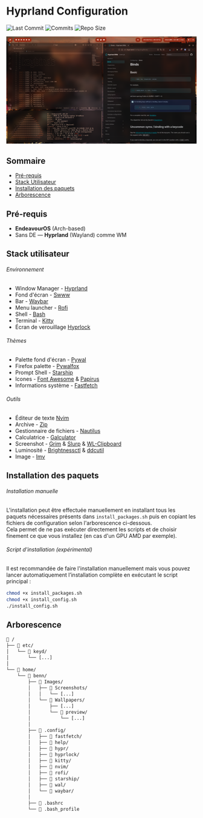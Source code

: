 # Hyprland Configuration

<div align="left">

![Last Commit](https://img.shields.io/github/last-commit/bennvk/Hyprland-Configuration?style=for-the-badge&label=LAST%20COMMIT&logo=git&logoColor=white&labelColor=1f2430&color=8bd5f7)
![Commits](https://img.shields.io/github/commit-activity/y/bennvk/Hyprland-Configuration?style=for-the-badge&label=COMMITS&logo=git&logoColor=white&labelColor=1f2430&color=f5a97f)
![Repo Size](https://img.shields.io/github/repo-size/bennvk/Hyprland-Configuration?style=for-the-badge&label=REPO%20SIZE&logo=github&logoColor=white&labelColor=1f2430&color=a6da95)

<img src="Images/Screenshots/screenshot.png" alt="Screenshot" width="650" />

</div>

## Sommaire

- [Pré-requis](#Pré-requis)
- [Stack Utilisateur](#Stack-Utilisateur)
- [Installation des paquets](#Installation-des-paquets)
- [Arborescence](#Arborescence)

## Pré-requis

- **EndeavourOS** (Arch-based)
- Sans DE — **Hyprland** (Wayland) comme WM

## Stack utilisateur

###### Environnement

- Window Manager - [Hyprland](https://wiki.hyprland.org/)
- Fond d'écran - [Swww](https://github.com/LGFae/swww)
- Bar - [Waybar](https://wiki.archlinux.org/title/Waybar)
- Menu launcher - [Rofi](https://wiki.archlinux.org/title/Rofi)
- Shell - [Bash](https://wiki.archlinux.org/title/Bash)
- Terminal - [Kitty](https://wiki.archlinux.org/title/Kitty)
- Écran de verouillage [Hyprlock](https://archlinux.org/packages/extra/x86_64/hyprlock/)

###### Thèmes

- Palette fond d'écran - [Pywal](https://archlinux.org/packages/extra/any/python-pywal/)
- Firefox palette - [Pywalfox](https://github.com/Frewacom/pywalfox)
- Prompt Shell - [Starship](https://starship.rs/)
- Icones - [Font Awesome](https://archlinux.org/packages/extra/any/ttf-font-awesome/) & [Papirus](https://archlinux.org/packages/extra/any/papirus-icon-theme/)
- Informations système - [Fastfetch](https://archlinux.org/packages/extra/x86_64/fastfetch/)

###### Outils

- Éditeur de texte [Nvim](https://neovim.io/)
- Archive - [Zip](https://man.archlinux.org/man/zip.1.e)
- Gestionnaire de fichiers - [Nautilus](https://archlinux.org/packages/extra/x86_64/nautilus/)
- Calculatrice - [Galculator](https://archlinux.org/packages/extra/x86_64/galculator/)
- Screenshot - [Grim](https://archlinux.org/packages/extra/x86_64/grim/) & [Slurp](https://archlinux.org/packages/extra/x86_64/slurp/) & [WL-Clipboard](https://archlinux.org/packages/extra/x86_64/wl-clipboard/)
- Luminosité - [Brightnessctl](https://archlinux.org/packages/extra/x86_64/brightnessctl/) & [ddcutil](https://archlinux.org/packages/extra/x86_64/ddcutil/)
- Image - [Imv](https://archlinux.org/packages/extra/x86_64/imv/)

## Installation des paquets

###### Installation manuelle

L'installation peut être effectuée manuellement en installant tous les paquets nécessaires présents dans `install_packages.sh` puis en copiant les fichiers de configuration selon l'arborescence ci-dessous.  
Cela permet de ne pas exécuter directement les scripts et de choisir finement ce que vous installez (en cas d'un GPU AMD par exemple).

###### Script d'installation (expérimental)

Il est recommandée de faire l'installation manuellement mais vous pouvez lancer automatiquement l’installation complète en exécutant le script principal :  

```bash
chmod +x install_packages.sh
chmod +x install_config.sh
./install_config.sh
```

## Arborescence

```
📁 /
├── 📁 etc/
│   └── 📁 keyd/
│       └── [...]
│
└── 📁 home/
    └── 📁 benn/
        ├── 📁 Images/
        │   ├── 📁 Screenshots/
        │   │   └── [...]
        │   └── 📁 Wallpapers/
        │       ├── [...]
        │       └── 📁 preview/
        │           └── [...]
        │
        ├── 📁 .config/
        │   ├── 📁 fastfetch/
        │   ├── 📁 help/
        │   ├── 📁 hypr/
        │   ├── 📁 hyprlock/
        │   ├── 📁 kitty/
        │   ├── 📁 nvim/
        │   ├── 📁 rofi/
        │   ├── 📁 starship/
        │   ├── 📁 wal/
        │   └── 📁 waybar/
        │
        ├── 📄 .bashrc
        └── 📄 .bash_profile
```
